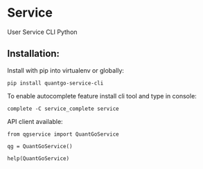 Service
=======

User Service CLI Python

Installation:
-------------

Install with pip into virtualenv or globally:

	pip install quantgo-service-cli

To enable autocomplete feature install cli tool and type in console:

	complete -C service_complete service

API client available:

    from qgservice import QuantGoService

    qg = QuantGoService()

    help(QuantGoService)